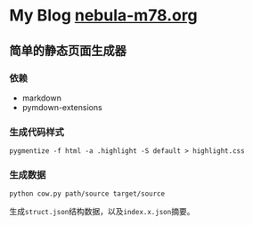 # My Blog [nebula-m78.org](https://www.nebula-m78.org/)  

## 简单的静态页面生成器  

### 依赖

* markdown    
* pymdown-extensions

### 生成代码样式 

```shell
pygmentize -f html -a .highlight -S default > highlight.css
``` 

### 生成数据

```shell
python cow.py path/source target/source
```

生成`struct.json`结构数据，以及`index.x.json`摘要。
